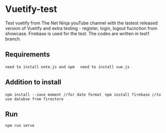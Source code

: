 # Vuetify-test
Test vuetify from The Net Ninja youTube channel with the lastest released version of Vuetify and extra testing - register, login, logout fucnction from showcase. Firebase is used for the test. The codes are written in test1 branch. 

## Requirements
```need to install note.js and npm  ```
```need to install vue.js```

## Addition to install
```npm install --save moment //for date format ```
```npm install firebase //to use databse from firestore ```

## Run
```npm run serve```
